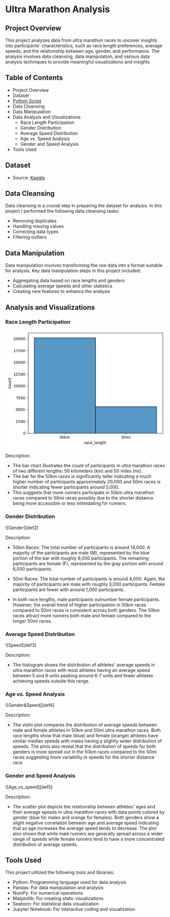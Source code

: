 # Ultra Marathon Analysis

## Project Overview

This project analyzes data from ultra marathon races to uncover insights into participants' characteristics, such as race length preferences, average speeds, and the relationship between age, gender, and performance. The analysis involves data cleansing, data manipulation, and various data analysis techniques to provide meaningful visualizations and insights

## Table of Contents
 - Project Overview
 - Dataset 
 - [Python Script](analysis.ipynb)
 - Data Cleansing
 - Data Manipulation
 - Data Analysis and Visualizations
    - Race Length Participation
    - Gender Distribution
    - Average Speed Distribution
    - Age vs. Speed Analysis
    - Gender and Speed Analysis
 - Tools Used


 ## Dataset
 - Source: [Kaggle](https://www.kaggle.com/datasets/aiaiaidavid/the-big-dataset-of-ultra-marathon-running)



 ## Data Cleansing
Data cleansing is a crucial step in preparing the dataset for analysis. In this project I performed the following data cleansing tasks:

 - Removing duplicates
 - Handling missing values
 - Correcting data types
 - Filtering outliers

 ## Data Manipulation
Data manipulation involves transforming the raw data into a format suitable for analysis. Key data manipulation steps in this project included:

 - Aggregating data based on race lengths and genders
 - Calculating average speeds and other statistics
 - Creating new features to enhance the analysis

## Analysis and Visualizations

### Race Length Participation
![Race_length](<assets\Race_Length.png>)


Description: 
 - The bar chart illustrates the count of participants in ultra marathon races of two different lengths: 50 kilometers (km) and 50 miles (mi).
 - The bar for the 50km races is significantly taller indicating a much higher number of participants approximately 20,000 and 50mi races is shorter indicating fewer participants around 5,000. 
 - This suggests that more runners participate in 50km ultra marathon races compared to 50mi races possibly due to the shorter distance being more accessible or less intimidating for runners.

### Gender Distribution
![Gender][def2]
   
Description: 
 - 50km Races: The total number of participants is around 14,000. A majority of the participants are male (M), represented by the blue portion of the bar with roughly 8,000 participants. The remaining participants are female (F), represented by the gray portion with around 6,000 participants.

 - 50mi Races: The total number of participants is around 4,000. Again, the majority of participants are male with roughly 3,000 participants. Female participants are fewer with around 1,000 participants.

 - In both race lengths, male participants outnumber female participants. However, the overall trend of higher participation in 50km races compared to 50mi races is consistent across both genders. The 50km races attract more runners both male and female compared to the longer 50mi races.

### Average Speed Distribution
![Speed][def3]
   
Description: 
  - The histogram shows the distribution of athletes' average speeds in ultra marathon races with most athletes having an average speed between 5 and 8 units peaking around 6-7 units and fewer athletes achieving speeds outside this range.

### Age vs. Speed Analysis
![Gender&Speed][def4]
    
Description: 
 - The violin plot compares the distribution of average   speeds between male and female athletes in 50km and 50mi ultra marathon races. Both race lengths show that male (blue) and female (orange) athletes have similar median speeds with males having a slightly wider distribution of speeds. The plots also reveal that the distribution of speeds for both genders is more spread out in the 50km races compared to the 50mi races suggesting more variability in speeds for the shorter distance race.

### Gender and Speed Analysis
![Age_vs_speed][def5]
    
Description: 
 - The scatter plot depicts the relationship between athletes' ages and their average speeds in ultra marathon races with data points colored by gender (blue for males and orange for females). Both genders show a slight negative correlation between age and average speed indicating that as age increases the average speed tends to decrease. The plot also shows that while male runners are generally spread across a wider range of speeds while female runners tend to have a more concentrated distribution of average speeds.

## Tools Used
This project utilized the following tools and libraries:

 - Python: Programming language used for data analysis
 - Pandas: For data manipulation and analysis
 - NumPy: For numerical operations
 - Matplotlib: For creating static visualizations
 - Seaborn: For statistical data visualization
 - Jupyter Notebook: For interactive coding and visualization


